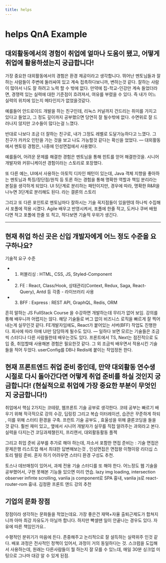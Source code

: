 ```yaml
---
title: helps
---
```


# helps QnA Example

## 대외활동에서의 경험이 취업에 얼마나 도움이 됐고, 어떻게 취업에 활용하셨는지 궁급합니다!

가장 중요한 대외활동에서의 경험은 환경 제공이라고 생각합니다. 뛰어난 멘토님들과 잘하는 사람들이 주변에 둘러싸여 있고 계속 접촉하다보니까, 변하는것 같다. 잘하는 사람이 많아서 나도 잘 하려고 노력 할 수 밖에 없다. 
만약에 집-학교-인강만 계속 들었더라면, 경쟁력 있는 실력에 대한 기준점이 흐려져서, 여유를 부렸을 수 있다. 즉 내가 어느 실력의 위치에 있는지 메타인지가 없었을것같다.
 
예를들어 안드로이드 개발을 하는 친구인데, 리눅스 커널까지 건드리는 취미를 가지고 있다고 들었고, 그 
정도 깊이까지 공부했으면 당연히 잘 될수밖에 없다. 수면위로 잘 드러나지 않지만 고수들이 많다는걸 느꼈다. 

반대로 나보다 조금 더 잘하는 친구로, 내가 그정도 레벨로 도달가능하다고 느꼈다. 그 친구가 카카오 인턴을 가는 것을 보고 나도 가능할것 같다는 확신을 었었다.
—
대외활동에서 멘토링 경험은, 나중에 인성면접에서 사용했다. 

예를들어, 어려운 문제를 해결한 경험은 멘토님을 통해 힌트를 얻어 해결한것을.  시니어 개발자와 커뮤니케이션 경험이라는 스토리로 포장했다. 

또 다른 예는, UI에서 사용하는 아토믹 디자인 패턴이 있는데, Java 객체 지향을 좋아하는 멘토님과 특징/장단점/원칙 등 토론 하는 경험을 통해 명확한 역할과 책임 분리라는 본질을 생각하게 되었다. UI 5단계로 분리하는 패턴이지만, 경우에 따라, 명확한 R&R을 나누면 3단계로 분리해도 된다. 라는 결론의 스토리

그리고 또 다른 포인트로 멘토님마다 잘하시는 기술 꼭지점들이 있을텐데 하나씩 수집해서 포폴에 적용 시켰다. Agile 배우고 반영시켜서, 포폴에 한줄 적고, 도커나 쿠버 배웠다면 적고 포폴에 한줄 또 적고,
적다보면 기술적 우위가 생긴다. 

---

## 현재 취업 하신 곳은 신입 개발자에게 어느 정도 수준을 요구하나요? 

기술적 요구 수준
- 1) 퍼블리싱 : HTML, CSS, JS, Styled-Component 
- 2) FE : React, Class/Hook, 상태관리(Context, Redux, Saga, React-Query), Antd 등 각종 - 라이브러리 사용
- 3) BFF : Express : REST API, GraphQL, Redis, ORM

흔히 말하는 JS FullStack Course 을 수강하면 개발하는데 무리가 없어 보임. 
강의를 통해 배우니까 어렵지는 않다. 해당 기술들로 버그 없이 비즈니스 로직을 빠르게 잘 찍어내는게 실무인것 같다. FE개발자임에도, React가 붙어있는 서버(BFF) 작업도 진행한다. 회사에 따라 아예 UI만 담당하게 될수도 있다. 
—
일하다 보면 모르는 기술들은 조금씩 스터디나 다른 사람들한테 배우는것도 있다. 
프론트에서 TS, Next는 점진적으로 도입 중, 취업할때 사용해본 경험은 필요한것 같다. 그 외 조금씩 배우면서 적용시킨 기술들을  적어 두었다. userConfig를 DB나 Redis에 붙이는 작업정돈 한다. 

## 현재 프론트엔드 취업 준비 중인데, 만약 대외활동 연수생 시절로 다시 돌아간다면 어떻게 취업 준비를 하실 것인지 궁금합니다! (현실적으로 취업에 가장 중요한 부분이 무엇인지 궁금합니다!)

취업에서 핵심 2가지는 코테랑, 웹프론트 기술 공부로 생각한다. 
코테 공부는 빠르기 배우기 위해 적극적으로 강의 수강, 딥링킹 그리고 복습 이터레이션, 습관은 꾸준하게 하되 , 이를 위해 스터티 환경을 구축.
프런트 기술 공부도 , 효울성을 위해 클론코딩을 들을 것 같다. 훨씬 재미 있고,, 옆에서 시니어 개발자가 실무를 직접 알려주는 과외라고 본다. 실력을 다지는건 코딩과제챌린지, 프리랜서, 대외활동활동 플젝

그리고 취업 준비 공부를 추가로 해야 하는데, 
자소서 포함한 면접 준비는 :  기술 면접은 문제은행 리스트업 해서 최대한 답변해보는것 , 인성면접은  면접왕 이형이랑 리더십 스토리 텔링 준비. 혼자 하기 어려우면 스터디 환경 구성도 추천.

토스나 데브매칭이 있어서, 과제 전용 기술 스터디를 또 해야 한다. 어느정도 웹 기술을 공부했어서, 구현 못해본 기능들 있으면 미리 연습. lazy img loading, intersection observer infinte scrolling, vanlia js component로 SPA 흉내, vanlia js로 react-router-rom 흉내. 김정환 프론트 앤드 강의 추천

## 기업의 문화 장점

장점이라 생각하는 문화들을 적었는데요. 
가장 좋은건 재택+자율 출퇴근제도가 합쳐지니까 아마 최강 자유도가 아닐까 합니다. 하지만 빡셀땐 일이 안끝나는 경우도 있다. 자유에 따른 책임인가요..

수평적인 분위기가 마음에 든다. 존중해주고 논리적으로 잘 설득하는 실력위주 인것 같다. 
배포 과정은 전사적인 정책이 있어서, 과정이 거의 동일하다는 것.
스크럼을 도입해서 사용하는데, 원래는 다른사람들이 뭘 하는지 잘 모를 수 있느데, 매일 30분 싱크업 미팅으로 그나마 대강 알 수 있게 된점.

